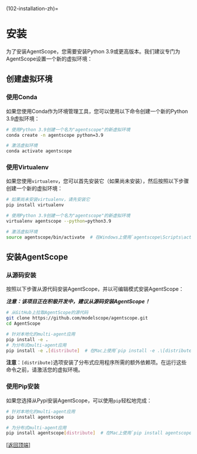 (102-installation-zh)=

# 安装

为了安装AgentScope，您需要安装Python 3.9或更高版本。我们建议专门为AgentScope设置一个新的虚拟环境：

## 创建虚拟环境

### 使用Conda

如果您使用Conda作为环境管理工具，您可以使用以下命令创建一个新的Python 3.9虚拟环境：

```bash
# 使用Python 3.9创建一个名为"agentscope"的新虚拟环境
conda create -n agentscope python=3.9

# 激活虚拟环境
conda activate agentscope
```

### 使用Virtualenv

如果您使用`virtualenv`，您可以首先安装它（如果尚未安装），然后按照以下步骤创建一个新的虚拟环境：

```bash
# 如果尚未安装virtualenv，请先安装它
pip install virtualenv

# 使用Python 3.9创建一个名为"agentscope"的新虚拟环境
virtualenv agentscope --python=python3.9

# 激活虚拟环境
source agentscope/bin/activate  # 在Windows上使用`agentscope\Scripts\activate`
```

## 安装AgentScope

### 从源码安装

按照以下步骤从源代码安装AgentScope，并以可编辑模式安装AgentScope：

**_注意：该项目正在积极开发中，建议从源码安装AgentScope！_**

```bash
# 从GitHub上拉取AgentScope的源代码
git clone https://github.com/modelscope/agentscope.git
cd AgentScope

# 针对本地化的multi-agent应用
pip install -e .
# 为分布式multi-agent应用
pip install -e .[distribute]  # 在Mac上使用`pip install -e .\[distribute\]`
```

**注意**：`[distribute]`选项安装了分布式应用程序所需的额外依赖项。在运行这些命令之前，请激活您的虚拟环境。

### 使用Pip安装

如果您选择从Pypi安装AgentScope，可以使用`pip`轻松地完成：

```bash
# 针对本地化的multi-agent应用
pip install agentscope

# 为分布式multi-agent应用
pip install agentscope[distribute]  # 在Mac上使用`pip install agentscope\[distribute\]`
```

[[返回顶端]](#102-installation-zh)
